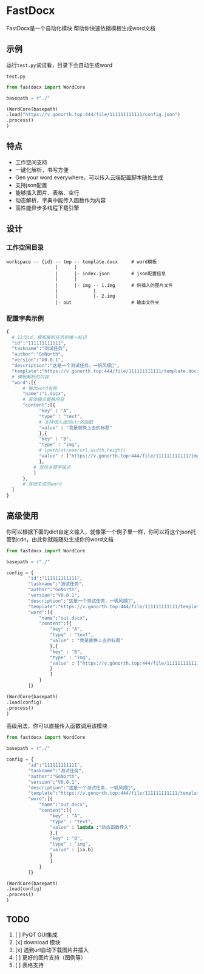 # FastDocx

FastDocx是一个自动化模块 帮助你快速依据模板生成word文档

## 示例

运行`test.py`试试看，目录下会自动生成word

`test.py`
```py
from fastdocx import WordCore

basepath = r"./"

(WordCore(basepath)
.load("https://v.gonorth.top:444/file/111111111111/config.json")
.process()
)
```

## 特点
 -  工作空间支持
 -  一键化解析，书写方便
 -  Gen your word everywhere，可以传入云端配置脚本随处生成
 -  支持json配置
 -  能够插入图片、表格、空行
 -  动态解析，字典中能传入函数作为内容
 -  高性能异步多线程下载引擎

## 设计

### 工作空间目录
    workspace -- {id} -- tmp -- template.docx     # word模板
                      |      |
                      |      |- index.json        # json配置信息
                      |      |
                      |      |- img -- 1.img      # 供插入的图片文件
                      |             |
                      |             |- 2.img      
                      |- out                      # 输出文件夹

### 配置字典示例

```py
{
  # 12位id，模板解析任务的唯一标识
  "id":"111111111111",
  "taskname":"测试任务",
  "author":"GoNorth",
  "version":"V0.0.1",
  "description":"这是一个测试任务，一帆风顺🤩",
  "template":"https://v.gonorth.top:444/file/111111111111/template.docx",
  # 模板解析的内容
  "word":[{
      # 输出word名称
      "name":"1.docx",
      # 具体锚点替换内容
      "content":[{
            "key" : "A",
            "type" : "text",
            # 支持填入返回str的函数
            "value" : "我是替换上去的标题"
            },{
            "key" : "B",
            "type" : "img",
            # [path/stream/url,width,height]
            "value" : ["https://v.gonorth.top:444/file/111111111111/img/2.png"]
            },
          # 其他关键字锚点
          ]
      },
      # 其他生成的word
  ]
}
```

## 高级使用

你可以根据下面的dict自定义输入，就像第一个例子里一样，你可以将这个json托管到cdn，由此你就能随处生成你的word文档

```py
from fastdocx import WordCore

basepath = r"./"

config = {
        "id":"111111111111",
        "taskname":"测试任务",
        "author":"GoNorth",
        "version":"V0.0.1",
        "description":"这是一个测试任务，一帆风顺🤩",
        "template":"https://v.gonorth.top:444/file/111111111111/template.docx",
        "word":[{
            "name":"out.docx",
            "content":[{
                "key" : "A",
                "type" : "text",
                "value" : "我是替换上去的标题"
                },{
                "key" : "B",
                "type" : "img",
                "value" : ["https://v.gonorth.top:444/file/111111111111/img/2.png"]
                }
                ]
            }
        ]}

(WordCore(basepath)
.load(config)
.process()
)
```

高级用法，你可以直接传入函数调用该模块

```py
from fastdocx import WordCore

basepath = r"./"

config = {
        "id":"111111111111",
        "taskname":"测试任务",
        "author":"GoNorth",
        "version":"V0.0.1",
        "description":"这是一个测试任务，一帆风顺🤩",
        "template":"https://v.gonorth.top:444/file/111111111111/template.docx",
        "word":[{
            "name":"out.docx",
            "content":[{
                "key" : "A",
                "type" : "text",
                "value" : lambda :"动态函数传入"
                },{
                "key" : "B",
                "type" : "img",
                "value" : [io.b]
                }
                ]
            }
        ]}

(WordCore(basepath)
.load(config)
.process()
)
```

## TODO

1. [ ] PyQT GUI集成
2. [x] download 模块
3. [x] 遇到url自动下载图片并插入
4. [ ] 更好的图片支持（图例等）
5. [ ] 表格支持
